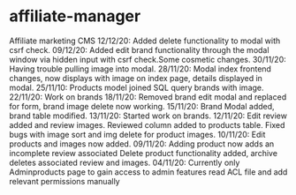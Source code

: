 # affiliate-manager
Affiliate marketing CMS
12/12/20: Added delete functionality to modal with csrf check.
09/12/20: Added edit brand functionality through the modal window via hidden input with csrf check.Some cosmetic changes.
30/11/20: Having trouble pulling image into modal.
28/11/20: Modal index frontend changes, now displays with image on index page, details displayed in modal.
25/11/10: Products model joined SQL query brands with image. 
22/11/20: Work on brands
18/11/20: Removed brand edit modal and replaced for form, brand image delete now working.
15/11/20: Brand Modal added, brand table modified.
13/11/20: Started work on brands.
12/11/20: Edit review added and review images. 
          Reviewed column added to products table.
          Fixed bugs with image sort and img delete for product images.
10/11/20: Edit products and images now added. 
09/11/20: Adding product now adds an incomplete review associated
          Delete product functionality added, archive deletes associated review and images.
04/11/20: Currently only Adminproducts page
          to gain access to admin features read ACL file and add relevant permissions manually
